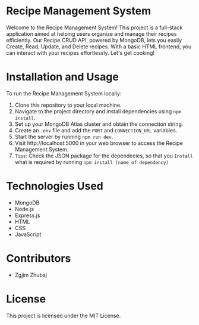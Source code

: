 # Recipe Management System
Welcome to the Recipe Management System! This project is a full-stack application aimed at helping users organize and manage their recipes efficiently. Our Recipe CRUD API, powered by MongoDB, lets you easily Create, Read, Update, and Delete recipes. With a basic HTML frontend, you can interact with your recipes effortlessly. Let's get cooking!

# Installation and Usage
To run the Recipe Management System locally:

1. Clone this repository to your local machine.
2. Navigate to the project directory and install dependencies using `npm install`.
3. Set up your MongoDB Atlas cluster and obtain the connection string.
4. Create an `.env` file and add the `PORT` and `CONNECTION_URL` variables.
5. Start the server by running `npm run dev`.
6. Visit http://localhost:5000 in your web browser to access the Recipe Management System.
7. `Tips`: Check the JSON package for the dependecies, so that you `Install` what is required by running `npm install (name of dependency)`
# Technologies Used
- MongoDB
- Node.js
- Express.js
- HTML
- CSS
- JavaScript
# Contributors
- Zgjim Zhubaj
# License
This project is licensed under the MIT License.
